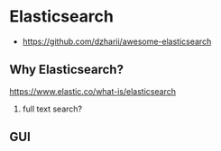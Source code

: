 # Elasticsearch

- https://github.com/dzharii/awesome-elasticsearch

## Why Elasticsearch?

https://www.elastic.co/what-is/elasticsearch

1. full text search?

## GUI
